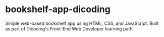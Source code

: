 # bookshelf-app-dicoding
 Simple web-based bookshelf app using HTML, CSS, and JavaScript. Built as part of Dicoding's Front-End Web Developer learning path.
